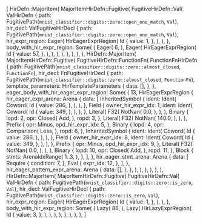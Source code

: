 [
    HirDefn::MajorItem(
        MajorItemHirDefn::Fugitive(
            FugitiveHirDefn::Val(
                ValHirDefn {
                    path: FugitivePath(`mnist_classifier::digits::zero::open_one_match`, `Val`),
                    hir_decl: ValFugitiveHirDecl {
                        path: FugitivePath(`mnist_classifier::digits::zero::open_one_match`, `Val`),
                        hir_expr_region: Eager(
                            HirEagerExprRegion(
                                Id {
                                    value: 1,
                                },
                            ),
                        ),
                    },
                    body_with_hir_expr_region: Some(
                        (
                            Eager(
                                6,
                            ),
                            Eager(
                                HirEagerExprRegion(
                                    Id {
                                        value: 57,
                                    },
                                ),
                            ),
                        ),
                    ),
                },
            ),
        ),
    ),
    HirDefn::MajorItem(
        MajorItemHirDefn::Fugitive(
            FugitiveHirDefn::FunctionFn(
                FunctionFnHirDefn {
                    path: FugitivePath(`mnist_classifier::digits::zero::almost_closed`, `FunctionFn`),
                    hir_decl: FnFugitiveHirDecl {
                        path: FugitivePath(`mnist_classifier::digits::zero::almost_closed`, `FunctionFn`),
                        template_parameters: HirTemplateParameters {
                            data: [],
                        },
                    },
                    eager_body_with_hir_eager_expr_region: Some(
                        (
                            13,
                            HirEagerExprRegion {
                                hir_eager_expr_arena: Arena {
                                    data: [
                                        InheritedSymbol {
                                            ident: Ident(
                                                Coword(
                                                    Id {
                                                        value: 286,
                                                    },
                                                ),
                                            ),
                                        },
                                        Field {
                                            owner_hir_expr_idx: 1,
                                            ident: Ident(
                                                Coword(
                                                    Id {
                                                        value: 349,
                                                    },
                                                ),
                                            ),
                                        },
                                        Literal(
                                            F32(
                                                NotNan(
                                                    0.0,
                                                ),
                                            ),
                                        ),
                                        Binary {
                                            lopd: 2,
                                            opr: Closed(
                                                Add,
                                            ),
                                            ropd: 3,
                                        },
                                        Literal(
                                            F32(
                                                NotNan(
                                                    140.0,
                                                ),
                                            ),
                                        ),
                                        Prefix {
                                            opr: Minus,
                                            opd_hir_expr_idx: 5,
                                        },
                                        Binary {
                                            lopd: 4,
                                            opr: Comparison(
                                                Less,
                                            ),
                                            ropd: 6,
                                        },
                                        InheritedSymbol {
                                            ident: Ident(
                                                Coword(
                                                    Id {
                                                        value: 286,
                                                    },
                                                ),
                                            ),
                                        },
                                        Field {
                                            owner_hir_expr_idx: 8,
                                            ident: Ident(
                                                Coword(
                                                    Id {
                                                        value: 349,
                                                    },
                                                ),
                                            ),
                                        },
                                        Prefix {
                                            opr: Minus,
                                            opd_hir_expr_idx: 9,
                                        },
                                        Literal(
                                            F32(
                                                NotNan(
                                                    0.0,
                                                ),
                                            ),
                                        ),
                                        Binary {
                                            lopd: 10,
                                            opr: Closed(
                                                Add,
                                            ),
                                            ropd: 11,
                                        },
                                        Block {
                                            stmts: ArenaIdxRange(
                                                1..3,
                                            ),
                                        },
                                    ],
                                },
                                hir_eager_stmt_arena: Arena {
                                    data: [
                                        Require {
                                            condition: 7,
                                        },
                                        Eval {
                                            expr_idx: 12,
                                        },
                                    ],
                                },
                                hir_eager_pattern_expr_arena: Arena {
                                    data: [],
                                },
                            },
                        ),
                    ),
                },
            ),
        ),
    ),
    HirDefn::MajorItem(
        MajorItemHirDefn::Fugitive(
            FugitiveHirDefn::Val(
                ValHirDefn {
                    path: FugitivePath(`mnist_classifier::digits::zero::is_zero`, `Val`),
                    hir_decl: ValFugitiveHirDecl {
                        path: FugitivePath(`mnist_classifier::digits::zero::is_zero`, `Val`),
                        hir_expr_region: Eager(
                            HirEagerExprRegion(
                                Id {
                                    value: 1,
                                },
                            ),
                        ),
                    },
                    body_with_hir_expr_region: Some(
                        (
                            Lazy(
                                86,
                            ),
                            Lazy(
                                HirLazyExprRegion(
                                    Id {
                                        value: 3,
                                    },
                                ),
                            ),
                        ),
                    ),
                },
            ),
        ),
    ),
]